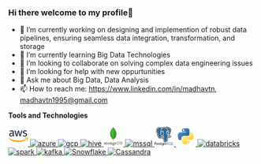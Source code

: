 ### Hi there welcome to my profile👋

- 🔭 I’m currently working on designing and implemention of robust data pipelines, ensuring seamless data integration, transformation, and storage
- 🌱 I’m currently learning Big Data Technologies
- 👯 I’m looking to collaborate on solving complex data engineering issues
- 🤔 I’m looking for help with new oppurtunities
- 💬 Ask me about Big Data, Data Analysis
- 📫 How to reach me: https://www.linkedin.com/in/madhavtn, madhavtn1995@gmail.com

__Tools and Technologies__
<p align="left"> <a href="https://aws.amazon.com" target="_blank" rel="noreferrer"> <img src="https://raw.githubusercontent.com/devicons/devicon/master/icons/amazonwebservices/amazonwebservices-original-wordmark.svg" alt="aws" width="40" height="40"/> </a> <a href="https://azure.microsoft.com/en-in/" target="_blank" rel="noreferrer"> <img src="https://www.vectorlogo.zone/logos/microsoft_azure/microsoft_azure-icon.svg" alt="azure" width="40" height="40"/> </a> <a href="https://cloud.google.com" target="_blank" rel="noreferrer"> <img src="https://www.vectorlogo.zone/logos/google_cloud/google_cloud-icon.svg" alt="gcp" width="40" height="40"/> </a> <a href="https://hive.apache.org/" target="_blank" rel="noreferrer"> <img src="https://www.vectorlogo.zone/logos/apache_hive/apache_hive-icon.svg" alt="hive" width="40" height="40"/> </a> <a href="https://www.mongodb.com/" target="_blank" rel="noreferrer"> <img src="https://raw.githubusercontent.com/devicons/devicon/master/icons/mongodb/mongodb-original-wordmark.svg" alt="mongodb" width="40" height="40"/> </a> <a href="https://www.microsoft.com/en-us/sql-server" target="_blank" rel="noreferrer"> <img src="https://www.svgrepo.com/show/303229/microsoft-sql-server-logo.svg" alt="mssql" width="40" height="40"/> </a> <a href="https://www.postgresql.org" target="_blank" rel="noreferrer"> <img src="https://raw.githubusercontent.com/devicons/devicon/master/icons/postgresql/postgresql-original-wordmark.svg" alt="postgresql" width="40" height="40"/> </a> <a href="https://www.python.org" target="_blank" rel="noreferrer"> <img src="https://raw.githubusercontent.com/devicons/devicon/master/icons/python/python-original.svg" alt="python" width="40" height="40"/> </a><a href="https://www.databricks.com/" target="_blank" rel="noreferrer"> <img src="https://www.vectorlogo.zone/logos/databricks/databricks-ar21.svg" alt="databricks" width="40" height="40"/> </a><a href="https://aws.amazon.com" target="_blank" rel="noreferrer"> <img src="https://www.vectorlogo.zone/logos/apache_spark/apache_spark-icon.svg" alt="spark" width="40" height="40"/> </a><a href="https://kafka.apache.org/" target="_blank" rel="noreferrer"> <img src="https://www.vectorlogo.zone/logos/apache_kafka/apache_kafka-ar21.svg" alt="kafka" width="40" height="40"/> </a><a href="https://www.snowflake.com" target="_blank" rel="noreferrer"> <img src="https://www.vectorlogo.zone/logos/snowflake/snowflake-ar21.svg" alt="Snowflake" width="40" height="40"/> </a><a href="https://cassandra.apache.org" target="_blank" rel="noreferrer"> <img src="https://www.vectorlogo.zone/logos/apache_cassandra/apache_cassandra-ar21.svg" alt="Cassandra" width="40" height="40"/> </a> </p>




  
  

